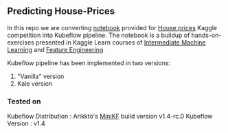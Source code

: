 ## Predicting House-Prices

In this repo we are converting [notebook](https://www.kaggle.com/code/ryanholbrook/feature-engineering-for-house-prices) provided for [House prices](https://www.kaggle.com/c/house-prices-advanced-regression-techniques) Kaggle competition into Kubeflow pipeline. The notebook is a buildup of hands-on-exercises presented in Kaggle Learn courses of [Intermediate Machine Learning](https://www.kaggle.com/learn/intermediate-machine-learning) and [Feature Engineering](https://www.kaggle.com/learn/feature-engineering)

Kubeflow pipeline has been implemented in two versions:
1. "Vanilla" version
2. Kale version

### Tested on
Kubeflow Distribution : Arikkto's [MiniKF](https://www.arrikto.com/install-kubeflow-minikf/) build version v1.4-rc.0
Kubeflow Version      : v1.4
